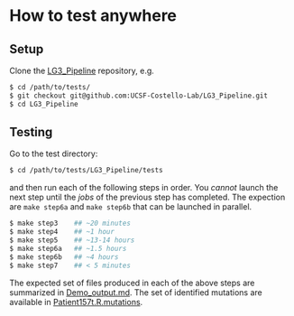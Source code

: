 # How to test anywhere

## Setup

Clone the [LG3_Pipeline] repository, e.g.

```sh
$ cd /path/to/tests/
$ git checkout git@github.com:UCSF-Costello-Lab/LG3_Pipeline.git
$ cd LG3_Pipeline
```

## Testing

Go to the test directory:
```sh
$ cd /path/to/tests/LG3_Pipeline/tests
```

and then run each of the following steps in order.  You _cannot_ launch the next step until the _jobs_ of the previous step has completed.  The expection are `make step6a` and `make step6b` that can be launched in parallel.

```sh
$ make step3    ## ~20 minutes
$ make step4    ## ~1 hour
$ make step5    ## ~13-14 hours
$ make step6a   ## ~1.5 hours
$ make step6b   ## ~4 hours
$ make step7    ## < 5 minutes
```

The expected set of files produced in each of the above steps are summarized in [Demo_output.md].  The set of identified mutations are available in [Patient157t.R.mutations].



[LG3_Pipeline]: https://github.com/UCSF-Costello-Lab/LG3_Pipeline
[Demo_output.md]: ../runs_demo/Demo_output.md
[Patient157t.R.mutations]: ../runs_demo/Patient157t.R.mutations
